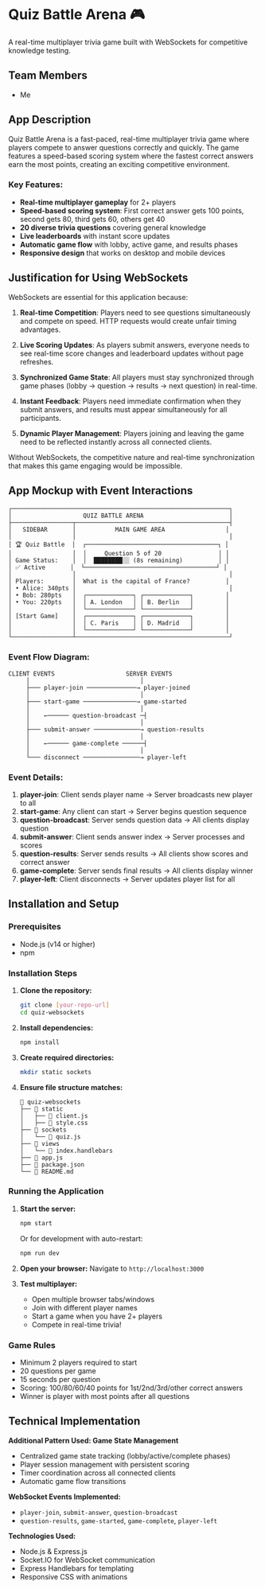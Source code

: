 # Quiz Battle Arena 🎮

A real-time multiplayer trivia game built with WebSockets for competitive knowledge testing.

## Team Members
- Me

## App Description

Quiz Battle Arena is a fast-paced, real-time multiplayer trivia game where players compete to answer questions correctly and quickly. The game features a speed-based scoring system where the fastest correct answers earn the most points, creating an exciting competitive environment.

### Key Features:
- **Real-time multiplayer gameplay** for 2+ players
- **Speed-based scoring system**: First correct answer gets 100 points, second gets 80, third gets 60, others get 40
- **20 diverse trivia questions** covering general knowledge
- **Live leaderboards** with instant score updates
- **Automatic game flow** with lobby, active game, and results phases
- **Responsive design** that works on desktop and mobile devices

## Justification for Using WebSockets

WebSockets are essential for this application because:

1. **Real-time Competition**: Players need to see questions simultaneously and compete on speed. HTTP requests would create unfair timing advantages.

2. **Live Scoring Updates**: As players submit answers, everyone needs to see real-time score changes and leaderboard updates without page refreshes.

3. **Synchronized Game State**: All players must stay synchronized through game phases (lobby → question → results → next question) in real-time.

4. **Instant Feedback**: Players need immediate confirmation when they submit answers, and results must appear simultaneously for all participants.

5. **Dynamic Player Management**: Players joining and leaving the game need to be reflected instantly across all connected clients.

Without WebSockets, the competitive nature and real-time synchronization that makes this game engaging would be impossible.

## App Mockup with Event Interactions

```
┌─────────────────────────────────────────────────────────────┐
│                    QUIZ BATTLE ARENA                        │
├─────────────────┬───────────────────────────────────────────┤
│   SIDEBAR       │           MAIN GAME AREA                 │
│                 │                                           │
│ 🏆 Quiz Battle  │  ┌─────────────────────────────────────┐ │
│                 │  │     Question 5 of 20                │ │
│ Game Status:    │  │  ████████░░ (8s remaining)          │ │
│ ✅ Active       │  └─────────────────────────────────────┘ │
│                 │                                           │
│ Players:        │  What is the capital of France?          │
│ • Alice: 340pts │                                           │
│ • Bob: 280pts   │  ┌─────────────┐ ┌─────────────┐         │
│ • You: 220pts   │  │ A. London   │ │ B. Berlin   │         │
│                 │  └─────────────┘ └─────────────┘         │
│ [Start Game]    │  ┌─────────────┐ ┌─────────────┐         │
│                 │  │ C. Paris    │ │ D. Madrid   │         │
│                 │  └─────────────┘ └─────────────┘         │
└─────────────────┴───────────────────────────────────────────┘
```

### Event Flow Diagram:

```
CLIENT EVENTS                    SERVER EVENTS
     │                               │
     ├─── player-join ──────────────→ player-joined
     │                               │
     ├─── start-game ───────────────→ game-started
     │                               │
     │    ←────── question-broadcast ─┤
     │                               │
     ├─── submit-answer ─────────────→ question-results
     │                               │
     │    ←────── game-complete ──────┤
     │                               │
     └─── disconnect ────────────────→ player-left
```

### Event Details:

1. **player-join**: Client sends player name → Server broadcasts new player to all
2. **start-game**: Any client can start → Server begins question sequence  
3. **question-broadcast**: Server sends question data → All clients display question
4. **submit-answer**: Client sends answer index → Server processes and scores
5. **question-results**: Server sends results → All clients show scores and correct answer
6. **game-complete**: Server sends final results → All clients display winner
7. **player-left**: Client disconnects → Server updates player list for all

## Installation and Setup

### Prerequisites
- Node.js (v14 or higher)
- npm

### Installation Steps

1. **Clone the repository:**
   ```bash
   git clone [your-repo-url]
   cd quiz-websockets
   ```

2. **Install dependencies:**
   ```bash
   npm install
   ```

3. **Create required directories:**
   ```bash
   mkdir static sockets
   ```

4. **Ensure file structure matches:**
   ```
   📂 quiz-websockets
   ├── 📂 static
   │   ├── 📄 client.js
   │   ├── 📄 style.css
   ├── 📂 sockets
   │   └── 📄 quiz.js
   ├── 📂 views
   │   └── 📄 index.handlebars
   ├── 📄 app.js
   ├── 📄 package.json
   └── 📄 README.md
   ```

### Running the Application

1. **Start the server:**
   ```bash
   npm start
   ```
   
   Or for development with auto-restart:
   ```bash
   npm run dev
   ```

2. **Open your browser:**
   Navigate to `http://localhost:3000`

3. **Test multiplayer:**
   - Open multiple browser tabs/windows
   - Join with different player names
   - Start a game when you have 2+ players
   - Compete in real-time trivia!

### Game Rules
- Minimum 2 players required to start
- 20 questions per game
- 15 seconds per question
- Scoring: 100/80/60/40 points for 1st/2nd/3rd/other correct answers
- Winner is player with most points after all questions

## Technical Implementation

**Additional Pattern Used: Game State Management**
- Centralized game state tracking (lobby/active/complete phases)
- Player session management with persistent scoring
- Timer coordination across all connected clients
- Automatic game flow transitions

**WebSocket Events Implemented:**
- `player-join`, `submit-answer`, `question-broadcast`
- `question-results`, `game-started`, `game-complete`, `player-left`

**Technologies Used:**
- Node.js & Express.js
- Socket.IO for WebSocket communication
- Express Handlebars for templating
- Responsive CSS with animations